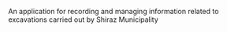 An application for recording and managing information related to excavations carried out by Shiraz Municipality
